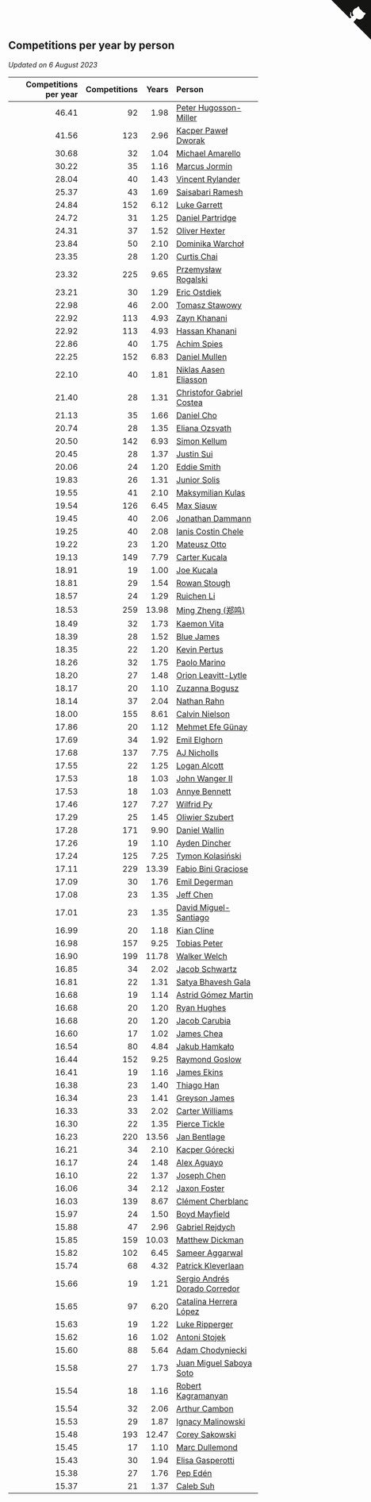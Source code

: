 ## Competitions per year by person

*Updated on  6 August 2023*

| Competitions per year | Competitions | Years | Person |
| ---: | ---: | ---: | :--- |
| 46.41 | 92 | 1.98 | [Peter Hugosson-Miller](https://www.worldcubeassociation.org/persons/2021HUGO01) |
| 41.56 | 123 | 2.96 | [Kacper Paweł Dworak](https://www.worldcubeassociation.org/persons/2020DWOR01) |
| 30.68 | 32 | 1.04 | [Michael Amarello](https://www.worldcubeassociation.org/persons/2022AMAR09) |
| 30.22 | 35 | 1.16 | [Marcus Jormin](https://www.worldcubeassociation.org/persons/2022JORM01) |
| 28.04 | 40 | 1.43 | [Vincent Rylander](https://www.worldcubeassociation.org/persons/2022RYLA01) |
| 25.37 | 43 | 1.69 | [Saisabari Ramesh](https://www.worldcubeassociation.org/persons/2021RAME01) |
| 24.84 | 152 | 6.12 | [Luke Garrett](https://www.worldcubeassociation.org/persons/2017GARR05) |
| 24.72 | 31 | 1.25 | [Daniel Partridge](https://www.worldcubeassociation.org/persons/2022PART02) |
| 24.31 | 37 | 1.52 | [Oliver Hexter](https://www.worldcubeassociation.org/persons/2022HEXT01) |
| 23.84 | 50 | 2.10 | [Dominika Warchoł](https://www.worldcubeassociation.org/persons/2021WARC01) |
| 23.35 | 28 | 1.20 | [Curtis Chai](https://www.worldcubeassociation.org/persons/2022CHAI02) |
| 23.32 | 225 | 9.65 | [Przemysław Rogalski](https://www.worldcubeassociation.org/persons/2013ROGA02) |
| 23.21 | 30 | 1.29 | [Eric Ostdiek](https://www.worldcubeassociation.org/persons/2022OSTD01) |
| 22.98 | 46 | 2.00 | [Tomasz Stawowy](https://www.worldcubeassociation.org/persons/2021STAW01) |
| 22.92 | 113 | 4.93 | [Zayn Khanani](https://www.worldcubeassociation.org/persons/2018KHAN28) |
| 22.92 | 113 | 4.93 | [Hassan Khanani](https://www.worldcubeassociation.org/persons/2018KHAN26) |
| 22.86 | 40 | 1.75 | [Achim Spies](https://www.worldcubeassociation.org/persons/2021SPIE01) |
| 22.25 | 152 | 6.83 | [Daniel Mullen](https://www.worldcubeassociation.org/persons/2016MULL04) |
| 22.10 | 40 | 1.81 | [Niklas Aasen Eliasson](https://www.worldcubeassociation.org/persons/2021ELIA01) |
| 21.40 | 28 | 1.31 | [Christofor Gabriel Costea](https://www.worldcubeassociation.org/persons/2022COST03) |
| 21.13 | 35 | 1.66 | [Daniel Cho](https://www.worldcubeassociation.org/persons/2021CHOD01) |
| 20.74 | 28 | 1.35 | [Eliana Ozsvath](https://www.worldcubeassociation.org/persons/2022OZSV01) |
| 20.50 | 142 | 6.93 | [Simon Kellum](https://www.worldcubeassociation.org/persons/2016KELL12) |
| 20.45 | 28 | 1.37 | [Justin Sui](https://www.worldcubeassociation.org/persons/2022SUIJ01) |
| 20.06 | 24 | 1.20 | [Eddie Smith](https://www.worldcubeassociation.org/persons/2022SMIT20) |
| 19.83 | 26 | 1.31 | [Junior Solis](https://www.worldcubeassociation.org/persons/2022SOLI03) |
| 19.55 | 41 | 2.10 | [Maksymilian Kulas](https://www.worldcubeassociation.org/persons/2021KULA02) |
| 19.54 | 126 | 6.45 | [Max Siauw](https://www.worldcubeassociation.org/persons/2017SIAU02) |
| 19.45 | 40 | 2.06 | [Jonathan Dammann](https://www.worldcubeassociation.org/persons/2021DAMM01) |
| 19.25 | 40 | 2.08 | [Ianis Costin Chele](https://www.worldcubeassociation.org/persons/2021CHEL01) |
| 19.22 | 23 | 1.20 | [Mateusz Otto](https://www.worldcubeassociation.org/persons/2022OTTO01) |
| 19.13 | 149 | 7.79 | [Carter Kucala](https://www.worldcubeassociation.org/persons/2015KUCA01) |
| 18.91 | 19 | 1.00 | [Joe Kucala](https://www.worldcubeassociation.org/persons/2022KUCA01) |
| 18.81 | 29 | 1.54 | [Rowan Stough](https://www.worldcubeassociation.org/persons/2022STOU01) |
| 18.57 | 24 | 1.29 | [Ruichen Li](https://www.worldcubeassociation.org/persons/2022LIRU02) |
| 18.53 | 259 | 13.98 | [Ming Zheng (郑鸣)](https://www.worldcubeassociation.org/persons/2009ZHEN11) |
| 18.49 | 32 | 1.73 | [Kaemon Vita](https://www.worldcubeassociation.org/persons/2021VITA01) |
| 18.39 | 28 | 1.52 | [Blue James](https://www.worldcubeassociation.org/persons/2022JAME01) |
| 18.35 | 22 | 1.20 | [Kevin Pertus](https://www.worldcubeassociation.org/persons/2022PERT01) |
| 18.26 | 32 | 1.75 | [Paolo Marino](https://www.worldcubeassociation.org/persons/2021MARI04) |
| 18.20 | 27 | 1.48 | [Orion Leavitt-Lytle](https://www.worldcubeassociation.org/persons/2022LEAV01) |
| 18.17 | 20 | 1.10 | [Zuzanna Bogusz](https://www.worldcubeassociation.org/persons/2022BOGU01) |
| 18.14 | 37 | 2.04 | [Nathan Rahn](https://www.worldcubeassociation.org/persons/2021RAHN01) |
| 18.00 | 155 | 8.61 | [Calvin Nielson](https://www.worldcubeassociation.org/persons/2014NIEL03) |
| 17.86 | 20 | 1.12 | [Mehmet Efe Günay](https://www.worldcubeassociation.org/persons/2022GUNA05) |
| 17.69 | 34 | 1.92 | [Emil Elghorn](https://www.worldcubeassociation.org/persons/2021ELGH01) |
| 17.68 | 137 | 7.75 | [AJ Nicholls](https://www.worldcubeassociation.org/persons/2015NICH04) |
| 17.55 | 22 | 1.25 | [Logan Alcott](https://www.worldcubeassociation.org/persons/2022ALCO02) |
| 17.53 | 18 | 1.03 | [John Wanger II](https://www.worldcubeassociation.org/persons/2022WANG39) |
| 17.53 | 18 | 1.03 | [Annye Bennett](https://www.worldcubeassociation.org/persons/2022BENN11) |
| 17.46 | 127 | 7.27 | [Wilfrid Py](https://www.worldcubeassociation.org/persons/2016PYWI01) |
| 17.29 | 25 | 1.45 | [Oliwier Szubert](https://www.worldcubeassociation.org/persons/2022SZUB01) |
| 17.28 | 171 | 9.90 | [Daniel Wallin](https://www.worldcubeassociation.org/persons/2013WALL03) |
| 17.26 | 19 | 1.10 | [Ayden Dincher](https://www.worldcubeassociation.org/persons/2022DINC01) |
| 17.24 | 125 | 7.25 | [Tymon Kolasiński](https://www.worldcubeassociation.org/persons/2016KOLA02) |
| 17.11 | 229 | 13.39 | [Fabio Bini Graciose](https://www.worldcubeassociation.org/persons/2010GRAC02) |
| 17.09 | 30 | 1.76 | [Emil Degerman](https://www.worldcubeassociation.org/persons/2021DEGE01) |
| 17.08 | 23 | 1.35 | [Jeff Chen](https://www.worldcubeassociation.org/persons/2022CHEN19) |
| 17.01 | 23 | 1.35 | [David Miguel-Santiago](https://www.worldcubeassociation.org/persons/2022MIGU02) |
| 16.99 | 20 | 1.18 | [Kian Cline](https://www.worldcubeassociation.org/persons/2022CLIN01) |
| 16.98 | 157 | 9.25 | [Tobias Peter](https://www.worldcubeassociation.org/persons/2014PETE03) |
| 16.90 | 199 | 11.78 | [Walker Welch](https://www.worldcubeassociation.org/persons/2011WELC01) |
| 16.85 | 34 | 2.02 | [Jacob Schwartz](https://www.worldcubeassociation.org/persons/2021SCHW01) |
| 16.81 | 22 | 1.31 | [Satya Bhavesh Gala](https://www.worldcubeassociation.org/persons/2022GALA03) |
| 16.68 | 19 | 1.14 | [Astrid Gómez Martin](https://www.worldcubeassociation.org/persons/2022MART26) |
| 16.68 | 20 | 1.20 | [Ryan Hughes](https://www.worldcubeassociation.org/persons/2022HUGH04) |
| 16.68 | 20 | 1.20 | [Jacob Carubia](https://www.worldcubeassociation.org/persons/2022CARU02) |
| 16.60 | 17 | 1.02 | [James Chea](https://www.worldcubeassociation.org/persons/2022CHEA05) |
| 16.54 | 80 | 4.84 | [Jakub Hamkało](https://www.worldcubeassociation.org/persons/2018HAMK01) |
| 16.44 | 152 | 9.25 | [Raymond Goslow](https://www.worldcubeassociation.org/persons/2014GOSL01) |
| 16.41 | 19 | 1.16 | [James Ekins](https://www.worldcubeassociation.org/persons/2022EKIN01) |
| 16.38 | 23 | 1.40 | [Thiago Han](https://www.worldcubeassociation.org/persons/2022HANT01) |
| 16.34 | 23 | 1.41 | [Greyson James](https://www.worldcubeassociation.org/persons/2022JAME02) |
| 16.33 | 33 | 2.02 | [Carter Williams](https://www.worldcubeassociation.org/persons/2021WILL06) |
| 16.30 | 22 | 1.35 | [Pierce Tickle](https://www.worldcubeassociation.org/persons/2022TICK01) |
| 16.23 | 220 | 13.56 | [Jan Bentlage](https://www.worldcubeassociation.org/persons/2010BENT01) |
| 16.21 | 34 | 2.10 | [Kacper Górecki](https://www.worldcubeassociation.org/persons/2021GORE01) |
| 16.17 | 24 | 1.48 | [Alex Aguayo](https://www.worldcubeassociation.org/persons/2022AGUA01) |
| 16.10 | 22 | 1.37 | [Joseph Chen](https://www.worldcubeassociation.org/persons/2022CHEN16) |
| 16.06 | 34 | 2.12 | [Jaxon Foster](https://www.worldcubeassociation.org/persons/2021FOST01) |
| 16.03 | 139 | 8.67 | [Clément Cherblanc](https://www.worldcubeassociation.org/persons/2014CHER05) |
| 15.97 | 24 | 1.50 | [Boyd Mayfield](https://www.worldcubeassociation.org/persons/2022MAYF01) |
| 15.88 | 47 | 2.96 | [Gabriel Rejdych](https://www.worldcubeassociation.org/persons/2020REJD01) |
| 15.85 | 159 | 10.03 | [Matthew Dickman](https://www.worldcubeassociation.org/persons/2013DICK01) |
| 15.82 | 102 | 6.45 | [Sameer Aggarwal](https://www.worldcubeassociation.org/persons/2017AGGA01) |
| 15.74 | 68 | 4.32 | [Patrick Kleverlaan](https://www.worldcubeassociation.org/persons/2019KLEV01) |
| 15.66 | 19 | 1.21 | [Sergio Andrés Dorado Corredor](https://www.worldcubeassociation.org/persons/2022CORR05) |
| 15.65 | 97 | 6.20 | [Catalina Herrera López](https://www.worldcubeassociation.org/persons/2017LOPE31) |
| 15.63 | 19 | 1.22 | [Luke Ripperger](https://www.worldcubeassociation.org/persons/2022RIPP01) |
| 15.62 | 16 | 1.02 | [Antoni Stojek](https://www.worldcubeassociation.org/persons/2022STOJ03) |
| 15.60 | 88 | 5.64 | [Adam Chodyniecki](https://www.worldcubeassociation.org/persons/2017CHOD02) |
| 15.58 | 27 | 1.73 | [Juan Miguel Saboya Soto](https://www.worldcubeassociation.org/persons/2021SOTO01) |
| 15.54 | 18 | 1.16 | [Robert Kagramanyan](https://www.worldcubeassociation.org/persons/2022KAGR01) |
| 15.54 | 32 | 2.06 | [Arthur Cambon](https://www.worldcubeassociation.org/persons/2021CAMB01) |
| 15.53 | 29 | 1.87 | [Ignacy Malinowski](https://www.worldcubeassociation.org/persons/2021MALI02) |
| 15.48 | 193 | 12.47 | [Corey Sakowski](https://www.worldcubeassociation.org/persons/2011SAKO01) |
| 15.45 | 17 | 1.10 | [Marc Dullemond](https://www.worldcubeassociation.org/persons/2022DULL01) |
| 15.43 | 30 | 1.94 | [Elisa Gasperotti](https://www.worldcubeassociation.org/persons/2021GASP01) |
| 15.38 | 27 | 1.76 | [Pep Edén](https://www.worldcubeassociation.org/persons/2021EDEN01) |
| 15.37 | 21 | 1.37 | [Caleb Suh](https://www.worldcubeassociation.org/persons/2022SUHC01) |


<a href="https://github.com/jonatanklosko/wca_statistics" class="github-corner" aria-label="View source on Github"><svg width="80" height="80" viewBox="0 0 250 250" style="fill:#151513; color:#fff; position: absolute; top: 0; border: 0; right: 0;" aria-hidden="true"><path d="M0,0 L115,115 L130,115 L142,142 L250,250 L250,0 Z"></path><path d="M128.3,109.0 C113.8,99.7 119.0,89.6 119.0,89.6 C122.0,82.7 120.5,78.6 120.5,78.6 C119.2,72.0 123.4,76.3 123.4,76.3 C127.3,80.9 125.5,87.3 125.5,87.3 C122.9,97.6 130.6,101.9 134.4,103.2" fill="currentColor" style="transform-origin: 130px 106px;" class="octo-arm"></path><path d="M115.0,115.0 C114.9,115.1 118.7,116.5 119.8,115.4 L133.7,101.6 C136.9,99.2 139.9,98.4 142.2,98.6 C133.8,88.0 127.5,74.4 143.8,58.0 C148.5,53.4 154.0,51.2 159.7,51.0 C160.3,49.4 163.2,43.6 171.4,40.1 C171.4,40.1 176.1,42.5 178.8,56.2 C183.1,58.6 187.2,61.8 190.9,65.4 C194.5,69.0 197.7,73.2 200.1,77.6 C213.8,80.2 216.3,84.9 216.3,84.9 C212.7,93.1 206.9,96.0 205.4,96.6 C205.1,102.4 203.0,107.8 198.3,112.5 C181.9,128.9 168.3,122.5 157.7,114.1 C157.9,116.9 156.7,120.9 152.7,124.9 L141.0,136.5 C139.8,137.7 141.6,141.9 141.8,141.8 Z" fill="currentColor" class="octo-body"></path></svg></a><style>.github-corner:hover .octo-arm{animation:octocat-wave 560ms ease-in-out}@keyframes octocat-wave{0%,100%{transform:rotate(0)}20%,60%{transform:rotate(-25deg)}40%,80%{transform:rotate(10deg)}}@media (max-width:500px){.github-corner:hover .octo-arm{animation:none}.github-corner .octo-arm{animation:octocat-wave 560ms ease-in-out}}</style>
